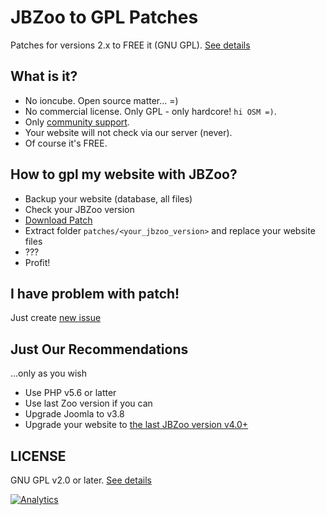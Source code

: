 # JBZoo to GPL Patches
Patches for versions 2.x to FREE it (GNU GPL). [See details](https://github.com/JBZoo/JBZoo)

## What is it?

 - No ioncube. Open source matter... =)
 - No commercial license. Only GPL - only hardcore! `hi OSM =)`.
 - Only [community support](http://forum.jbzoo.com/).
 - Your website will not check via our server (never).
 - Of course it's FREE.


## How to gpl my website with JBZoo?

 - Backup your website (database, all files)
 - Check your JBZoo version
 - [Download Patch](https://github.com/JBZoo/JBZoo-2-GPL-patches/archive/master.zip)
 - Extract folder `patches/<your_jbzoo_version>` and replace your website files
 - ???
 - Profit!


## I have problem with patch!
Just create [new issue](https://github.com/JBZoo/JBZoo-2-GPL-patches/issues/new)


## Just Our Recommendations
...only as you wish

 - Use PHP v5.6 or latter
 - Use last Zoo version if you can
 - Upgrade Joomla to v3.8
 - Upgrade your website to [the last JBZoo version v4.0+](https://github.com/JBZoo/JBZoo)


## LICENSE
GNU GPL v2.0 or later. [See details](https://github.com/JBZoo/JBZoo-2-GPL-patches/blob/master/LICENSE.md)


[![Analytics](https://ga-beacon.appspot.com/UA-122740514-1/jbzoo-gpl-patches)](https://github.com/igrigorik/ga-beacon)
